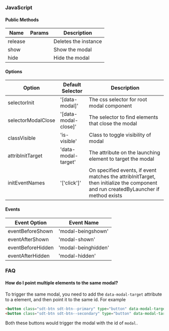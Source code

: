 ### JavaScript

#### Public Methods

| Name              | Params           | Description          |
|-------------------|------------------|----------------------|
| release           |                  | Deletes the instance |
| show              |                  | Show the modal       |
| hide              |                  | Hide the modal       |

#### Options

| Option             | Default Selector     | Description                                                                                                                           |
|--------------------|----------------------|---------------------------------------------------------------------------------------------------------------------------------------|
| selectorInit       | '[data-modal]'       | The css selector for root modal component                                                                                             |
| selectorModalClose | '[data-modal-close]' | The selector to find elements that close the modal                                                                                    |
| classVisible       | 'is-visible'         | Class to toggle visibility of modal                                                                                                   |
| attribInitTarget   | 'data-modal-target'  | The attribute on the launching element to target the modal                                                                            |
| initEventNames     | '['click']'          | On specified events, if event matches the attribInitTarget, then initialize the component and run createdByLauncher if method exists  |

#### Events

| Event Option      | Event Name          |
|-------------------|---------------------|
| eventBeforeShown  | 'modal-beingshown'  |
| eventAfterShown   | 'modal-shown'       |
| eventBeforeHidden | 'modal-beinghidden' |
| eventAfterHidden  | 'modal-hidden'      |

### FAQ

#### How do I point multiple elements to the same modal?

To trigger the same modal, you need to add the `data-modal-target` attribute to a element, and then point it to the same id. For example

```html
<button class="sdt-btn sdt-btn--primary" type="button" data-modal-target="#modal">A button</button>
<button class="sdt-btn sdt-btn--secondary" type="button" data-modal-target="#modal">Another button</button>
```

Both these buttons would trigger the modal with the id of `modal.`
